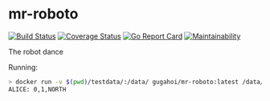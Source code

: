 # mr-roboto

[![Build Status](https://travis-ci.org/gugahoi/mr-roboto.svg?branch=master)](https://travis-ci.org/gugahoi/mr-roboto)
[![Coverage Status](https://coveralls.io/repos/github/gugahoi/mr-roboto/badge.svg?branch=master)](https://coveralls.io/github/gugahoi/mr-roboto?branch=master)
[![Go Report Card](https://goreportcard.com/badge/github.com/gugahoi/mr-roboto)](https://goreportcard.com/report/github.com/gugahoi/mr-roboto)
[![Maintainability](https://api.codeclimate.com/v1/badges/5b997906d998fa9d104e/maintainability)](https://codeclimate.com/github/gugahoi/mr-roboto/maintainability)

The robot dance

Running:

```bash
> docker run -v $(pwd)/testdata/:/data/ gugahoi/mr-roboto:latest /data/example1.txt
ALICE: 0,1,NORTH
```
